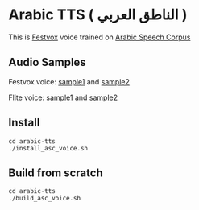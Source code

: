 # Arabic TTS ( الناطق العربي )
This is [Festvox](http://www.festvox.org) voice trained on [Arabic Speech Corpus](http://en.arabicspeechcorpus.com)

## Audio Samples
Festvox voice: [sample1](https://github.com/asrajeh/arabic-tts/blob/master/samples/kacst_ar_asc-festvox.wav) and [sample2](https://github.com/asrajeh/arabic-tts/blob/master/samples/kacst_ar_asc-festvox2.wav)

Flite voice: [sample1](https://github.com/asrajeh/arabic-tts/blob/master/samples/kacst_ar_asc-flite.wav) and [sample2](https://github.com/asrajeh/arabic-tts/blob/master/samples/kacst_ar_asc-flite2.wav)

## Install
```
cd arabic-tts
./install_asc_voice.sh
```

## Build from scratch
```
cd arabic-tts
./build_asc_voice.sh
```
